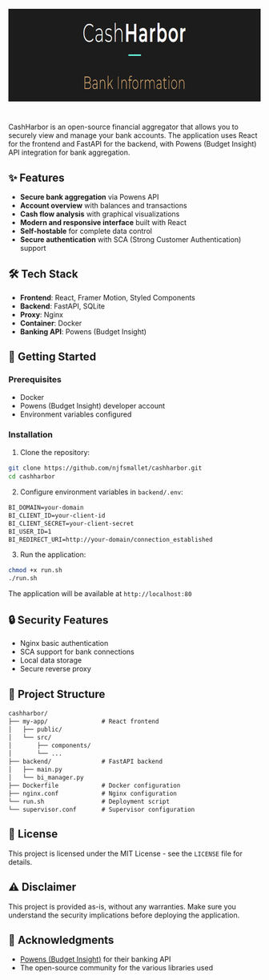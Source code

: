 <p align="center">
  <img src="logo.png" alt="CashHarbor Logo" width="797" height="185">
</p>

#

CashHarbor is an open-source financial aggregator that allows you to securely view and manage your bank accounts. The application uses React for the frontend and FastAPI for the backend, with Powens (Budget Insight) API integration for bank aggregation.

## ✨ Features

- **Secure bank aggregation** via Powens API
- **Account overview** with balances and transactions
- **Cash flow analysis** with graphical visualizations
- **Modern and responsive interface** built with React
- **Self-hostable** for complete data control
- **Secure authentication** with SCA (Strong Customer Authentication) support

## 🛠 Tech Stack

- **Frontend**: React, Framer Motion, Styled Components
- **Backend**: FastAPI, SQLite
- **Proxy**: Nginx
- **Container**: Docker
- **Banking API**: Powens (Budget Insight)

## 🚀 Getting Started

### Prerequisites

- Docker
- Powens (Budget Insight) developer account
- Environment variables configured

### Installation

1. Clone the repository:
```bash
git clone https://github.com/njfsmallet/cashharbor.git
cd cashharbor
```

2. Configure environment variables in `backend/.env`:
```env
BI_DOMAIN=your-domain
BI_CLIENT_ID=your-client-id
BI_CLIENT_SECRET=your-client-secret
BI_USER_ID=1
BI_REDIRECT_URI=http://your-domain/connection_established
```

3. Run the application:
```bash
chmod +x run.sh
./run.sh
```

The application will be available at `http://localhost:80`

## 🔒 Security Features

- Nginx basic authentication
- SCA support for bank connections
- Local data storage
- Secure reverse proxy

## 🔧 Project Structure

```
cashharbor/
├── my-app/               # React frontend
│   ├── public/
│   └── src/
│       ├── components/
│       └── ...
├── backend/              # FastAPI backend
│   ├── main.py
│   └── bi_manager.py
├── Dockerfile            # Docker configuration
├── nginx.conf            # Nginx configuration
└── run.sh                # Deployment script
└── supervisor.conf       # Supervisor configuration
```

## 📜 License

This project is licensed under the MIT License - see the `LICENSE` file for details.

## ⚠️ Disclaimer

This project is provided as-is, without any warranties. Make sure you understand the security implications before deploying the application.

## 🙏 Acknowledgments

- [Powens (Budget Insight)](https://www.powens.com/) for their banking API
- The open-source community for the various libraries used
